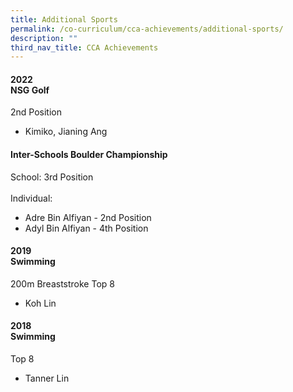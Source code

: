 ```yaml
---
title: Additional Sports
permalink: /co-curriculum/cca-achievements/additional-sports/
description: ""
third_nav_title: CCA Achievements
---
```

<h4>2022<br><strong>NSG Golf</strong></h4>
2nd Position<ul>
<li>Kimiko, Jianing Ang</li>
</ul>
<h4><strong>Inter-Schools Boulder Championship</strong></h4>
School: 3rd Position<br><br>
Individual:
<ul>
<li>Adre Bin Alfiyan - 2nd Position</li>
<li>Adyl Bin Alfiyan - 4th Position</li>
</ul>

<h4>2019<br><strong>Swimming</strong></h4>
200m Breaststroke Top 8<ul>
<li>Koh Lin</li>
</ul>

<h4>2018<br><strong>Swimming</strong></h4>
Top 8<ul>
<li>Tanner Lin</li>
</ul>